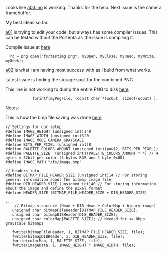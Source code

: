 Looks like [a03.ino](a03.ino) is working. Thanks for the help. Next issue is the camera framebuffer.




My best ideas so far. 

[a01](ao1.ino)  is trying to edit your code, but always has some compiler issues. This can be tested without the Portenta as the issue is compiling it.

Compile issue at [here](https://github.com/hpssjellis/my-examples-for-the-arduino-portentaH7/blob/42e591f29604f498ca8ee786af78ac8596856654/research/camera-webserver-save/larry/a01.ino#L113)

```
  rc = png.open("fs/testimg.png", myOpen, myClose, myRead, myWrite, mySeek);

```


[a02](a02.ino) is what I am having most success with as I build from what works.

Latest issue is finding the storage spot for the combined PNG

This line is not working to dump the entire PNG to disk [here](https://github.com/hpssjellis/my-examples-for-the-arduino-portentaH7/blob/42e591f29604f498ca8ee786af78ac8596856654/research/camera-webserver-save/larry/a02.ino#L71)

```
            fprintf(myPngFile, (const char *)ucOut, sizeof(ucOut) );    
```


Notes:

This is how the bmp file saving was done [here](https://github.com/arduino-libraries/Arduino_Pro_Tutorials/blob/main/examples/Vision%20Shield%20to%20SD%20Card%20bmp/visionShieldBitmap/visionShieldBitmap.ino)

 ```
 // Settings for our setup
#define IMAGE_HEIGHT (unsigned int)240
#define IMAGE_WIDTH (unsigned int)320
#define IMAGE_MODE CAMERA_GRAYSCALE
#define BITS_PER_PIXEL (unsigned int)8
#define PALETTE_COLORS_AMOUNT (unsigned int)(pow(2, BITS_PER_PIXEL))
#define PALETTE_SIZE  (unsigned int)(PALETTE_COLORS_AMOUNT * 4) // 4 bytes = 32bit per color (3 bytes RGB and 1 byte 0x00)
#define IMAGE_PATH "/fs/image.bmp"

// Headers info
#define BITMAP_FILE_HEADER_SIZE (unsigned int)14 // For storing general information about the bitmap image file
#define DIB_HEADER_SIZE (unsigned int)40 // For storing information about the image and define the pixel format
#define HEADER_SIZE (BITMAP_FILE_HEADER_SIZE + DIB_HEADER_SIZE)
 
 ...
     // Bitmap structure (Head + DIB Head + ColorMap + binary image)
    unsigned char bitmapFileHeader[BITMAP_FILE_HEADER_SIZE];
    unsigned char bitmapDIBHeader[DIB_HEADER_SIZE];
    unsigned char colorMap[PALETTE_SIZE]; // Needed for <= 8bpp grayscale bitmaps   
 
    fwrite(bitmapFileHeader, 1, BITMAP_FILE_HEADER_SIZE, file);
    fwrite(bitmapDIBHeader, 1, DIB_HEADER_SIZE, file);
    fwrite(colorMap, 1, PALETTE_SIZE, file);
    fwrite(imageData, 1, IMAGE_HEIGHT * IMAGE_WIDTH, file);

 
 ```
